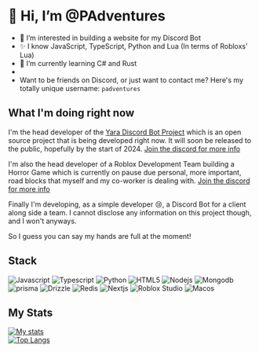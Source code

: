 # 👋 Hi, I’m @PAdventures

- 👀 I’m interested in building a website for my Discord Bot
- ✨ I know JavaScript, TypeScript, Python and Lua (In terms of Robloxs' Lua)
- 🌱 I’m currently learning C# and Rust
- 
- Want to be friends on Discord, or just want to contact me? Here's my totally unique username: `padventures`

## What I'm doing right now

I'm the head developer of the [Yara Discord Bot Project](https://github.com/PAdventures/Yara-mirror) which is an open source project that is being developed right now. It will soon be released to the public, hopefully by the start of 2024. [Join the discord for more info](https://discord.gg/bzFfMn3VPX)

I'm also the head developer of a Roblox Development Team building a Horror Game which is currently on pause due personal, more important, road blocks that myself and my co-worker is dealing with. [Join the discord for more info](https://discord.gg/nGCrZeBjRJ)

Finally I'm developing, as a simple developer 😢, a Discord Bot for a client along side a team. I cannot disclose any information on this project though, and I won't anyways.

So I guess you can say my hands are full at the moment!

## Stack
![Javascript](https://img.shields.io/badge/JavaScript-383d45?style=for-the-badge&logo=javascript) ![Typescript](https://img.shields.io/badge/TypeScript-4c82f5?style=for-the-badge&logo=typescript&logoColor=black) ![Python](https://img.shields.io/badge/Python-yellow?style=for-the-badge&logo=python) ![HTML5](https://img.shields.io/badge/HTML5-orange?style=for-the-badge&logo=html5&logoColor=white) ![Nodejs](https://img.shields.io/badge/Node.js-green?style=for-the-badge&logo=nodedotjs&logoColor=black) ![Mongodb](https://img.shields.io/badge/MongoDB-grey?style=for-the-badge&logo=mongodb) ![prisma](https://img.shields.io/badge/Prisma-black?style=for-the-badge&logo=prisma) ![Drizzle](https://img.shields.io/badge/Drizzle-black?style=for-the-badge&logo=drizzle&logoColor=green)
 ![Redis](https://img.shields.io/badge/Redis-red?style=for-the-badge&logo=redis&logoColor=white)
 ![Nextjs](https://img.shields.io/badge/Next.js-black?style=for-the-badge&logo=nextdotjs) ![Roblox Studio](https://img.shields.io/badge/Roblox%20Studio-grey?style=for-the-badge&logo=robloxstudio)
 ![Macos](https://img.shields.io/badge/Mac%20OS-black?style=for-the-badge&logo=macos)

## My Stats
[![My stats](https://github-readme-stats.vercel.app/api?username=padventures&show=reviews,discussions_started,discussions_answered,prs_merged)](https://github.com/anuraghazra/github-readme-stats) <br/>
[![Top Langs](https://github-readme-stats.vercel.app/api/top-langs/?username=padventures&theme=dark&count_private=false)](https://github.com/anuraghazra/github-readme-stats) <br/>

<!---
PAdventures/PAdventures is a ✨ special ✨ repository because its `README.md` (this file) appears on your GitHub profile.
You can click the Preview link to take a look at your changes.
--->
